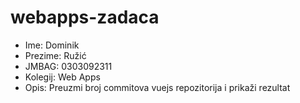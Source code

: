# webapps-zadaca

- Ime: Dominik
- Prezime: Ružić
- JMBAG: 0303092311
- Kolegij: Web Apps
- Opis: Preuzmi broj commitova vuejs repozitorija i prikaži rezultat
